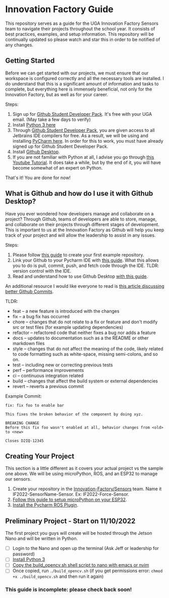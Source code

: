 # Innovation Factory Guide
This repository serves as a guide for the UGA Innovation Factory Sensors team to navigate their projects throughout the school year. It consists of best practices, examples, and setup information. This repository will be continually updated so please watch and star this in order to be notified of any changes.

## Getting Started
Before we can get started with our projects, we must ensure that our workspace is configured correctly and all the necessary tools are installed. I do understand that this is a significant amount of information and tasks to complete, but everything here is immensely beneficial, not only for the Innovation Factory, but as well as for your career.

Steps:
1. Sign up for [Github Student Developer Pack](https://education.github.com/pack). It's free with your UGA email. (May take a few days to verify)
2. Install [Python 3 here](https://realpython.com/installing-python/)
3. Through [Github Student Developer Pack](https://education.github.com/pack), you are given access to all Jetbrains IDE compilers for free. As a result, we will be using and installing [PyCharm here](https://www.jetbrains.com/student/?authMethod=github). In order for this to work, you must have already signed up for Github Student Developer Pack.
4. Install [Github Desktop](https://desktop.github.com/).
5. If you are not familiar with Python at all, I advise you go through [this Youtube Tutorial](https://www.youtube.com/watch?v=_uQrJ0TkZlc). It does take a while, but by the end of it, you will have become somewhat of an expert on Python.

That's it! You are done for now!


## What is Github and how do I use it with Github Desktop?
Have you ever wondered how developers manage and collaborate on a project? Through Github, teams of developers are able to store, manage, and collaborate on their projects through different stages of development. This is important to us at the Innovation Factory as Github will help you keep track of your project and will allow the leadership to assist in any issues.

Steps:
1. Please follow [this guide](https://docs.github.com/en/get-started/quickstart/hello-world) to create your first example repository.
2. Link your Github to your Pycharm IDE with [this guide](https://www.jetbrains.com/help/pycharm/github.html). What this allows you to do is pull, commit, push, and fetch code through the IDE. TLDR: version control with the IDE.
3. Read and understand how to use Github Desktop [with this guide](https://docs.github.com/en/desktop/installing-and-configuring-github-desktop/overview/getting-started-with-github-desktop).


An additional resource I would like everyone to read is [this article discussing better Github Commits](https://www.freecodecamp.org/news/how-to-write-better-git-commit-messages/#:~:text=The%20commit%20type%20subject%20line,of%20the%20subject%20line%20description).


TLDR:
* feat – a new feature is introduced with the changes
* fix – a bug fix has occurred
* chore – changes that do not relate to a fix or feature and don't modify src or test files (for example updating dependencies)
* refactor – refactored code that neither fixes a bug nor adds a feature
* docs – updates to documentation such as a the README or other markdown files
* style – changes that do not affect the meaning of the code, likely related to code formatting such as white-space, missing semi-colons, and so on.
* test – including new or correcting previous tests
* perf – performance improvements
* ci – continuous integration related
* build – changes that affect the build system or external dependencies
* revert – reverts a previous commit

Example Commit:
```
fix: fix foo to enable bar

This fixes the broken behavior of the component by doing xyz. 

BREAKING CHANGE
Before this fix foo wasn't enabled at all, behavior changes from <old> to <new>

Closes D2IQ-12345
```

## Creating Your Project
This section is a little different as it covers your actual project vs the sample one above. We will be using microPython, ROS, and an ESP32 to manage our sensors.

1. Create your repository in the [Innovation-Factory/Sensors](https://github.com/orgs/UGA-Innovation-Factory/teams/sensors) team. Name it IF2022-SensorName-Sensor. Ex: IF2022-Force-Sensor.
2. [Follow this guide to setup microPython on your ESP32](https://docs.micropython.org/en/latest/esp32/tutorial/intro.html).
3. [Install the Pycharm ROS Plugin](https://plugins.jetbrains.com/plugin/11235-ros-support).

## Preliminary Project - Start on 11/10/2022
The first project you guys will create will be hosted through the Jetson Nano and will be written in Python.

- [ ] Login to the Nano and open up the terminal (Ask Jeff or leadership for password)
- [ ] [Install Python 3](https://automaticaddison.com/how-to-write-a-python-program-for-nvidia-jetson-nano/)
- [ ] [Copy the build_opencv.sh shell script to nano with emacs or nvim](https://github.com/mdegans/nano_build_opencv)
- [ ] Once copied, run `./build_opencv.sh` (if you get permissions error: `chmod +x ./build_opencv.sh` and then run it again)

### This guide is incomplete: please check back soon!
